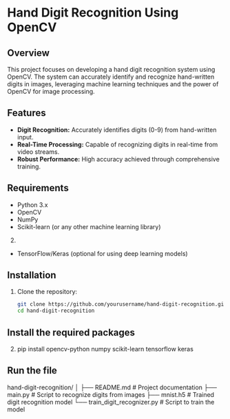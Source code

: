 
# Hand Digit Recognition Using OpenCV

## Overview

This project focuses on developing a hand digit recognition system using OpenCV. The system can accurately identify and recognize hand-written digits in images, leveraging machine learning techniques and the power of OpenCV for image processing.

## Features

- **Digit Recognition:** Accurately identifies digits (0-9) from hand-written input.
- **Real-Time Processing:** Capable of recognizing digits in real-time from video streams.
- **Robust Performance:** High accuracy achieved through comprehensive training.

## Requirements

- Python 3.x
- OpenCV
- NumPy
- Scikit-learn (or any other machine learning library)
2. 
- TensorFlow/Keras (optional for using deep learning models)

## Installation

1. Clone the repository:
   ```bash
   git clone https://github.com/yourusername/hand-digit-recognition.git
   cd hand-digit-recognition

## Install the required packages
2. pip install opencv-python numpy scikit-learn tensorflow keras
## Run the file
hand-digit-recognition/
│
├── README.md               # Project documentation
├── main.py                 # Script to recognize digits from images
├── mnist.h5                # Trained digit recognition model
└── train_digit_recognizer.py # Script to train the model

